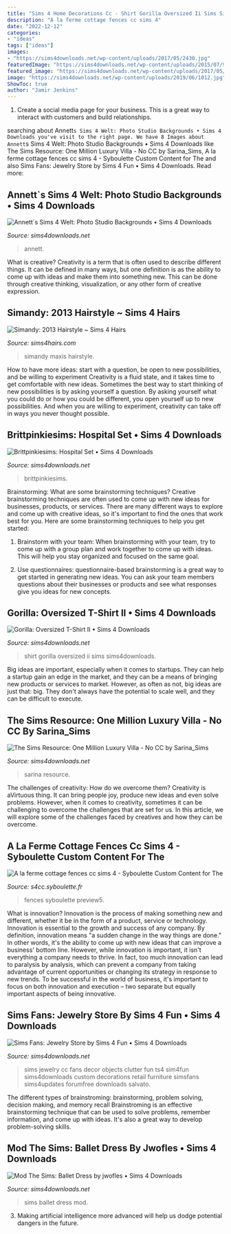 ```yaml
---
title: "Sims 4 Home Decorations Cc - Shirt Gorilla Oversized Ii Sims Sims4downloads"
description: "A la ferme cottage fences cc sims 4"
date: "2022-12-12"
categories:
- "ideas"
tags: ["ideas"]
images:
- "https://sims4downloads.net/wp-content/uploads/2017/05/2430.jpg"
featuredImage: "https://sims4downloads.net/wp-content/uploads/2015/07/99.jpg"
featured_image: "https://sims4downloads.net/wp-content/uploads/2017/05/2430.jpg"
image: "https://sims4downloads.net/wp-content/uploads/2019/06/1012.jpg"
ShowToc: true
author: "Jamir Jenkins"
---
```



1. Create a social media page for your business. This is a great way to interact with customers and build relationships.

	

		
searching about Annett`s Sims 4 Welt: Photo Studio Backgrounds • Sims 4 Downloads you've visit to the right page. We have 8 Images about Annett`s Sims 4 Welt: Photo Studio Backgrounds • Sims 4 Downloads like The Sims Resource: One Million Luxury Villa - No CC by Sarina_Sims, A la ferme cottage fences cc sims 4 - Syboulette Custom Content for The and also Sims Fans: Jewelry Store by Sims 4 Fun • Sims 4 Downloads. Read more:
		
    
## Annett`s Sims 4 Welt: Photo Studio Backgrounds • Sims 4 Downloads

<img loading=lazy src="https://sims4downloads.net/wp-content/uploads/2015/06/653.jpg" onerror="this.onerror=null;this.src='https://tse3.mm.bing.net/th?id=OIP.QIEnBfjPottLipJ0BlQ3xQHaGp&amp;pid=15.1';" alt="Annett`s Sims 4 Welt: Photo Studio Backgrounds • Sims 4 Downloads">

_Source: sims4downloads.net_

>annett. 

	

What is creative?
Creativity is a term that is often used to describe different things. It can be defined in many ways, but one definition is as the ability to come up with ideas and make them into something new. This can be done through creative thinking, visualization, or any other form of creative expression.

    
## Simandy: 2013 Hairstyle ~ Sims 4 Hairs

<img loading=lazy src="https://sims4hairs.com/wp-content/uploads/2020/09/102.jpg" onerror="this.onerror=null;this.src='https://tse2.mm.bing.net/th?id=OIP.4UOz4cAm2vQwXELfUVctpQHaKW&amp;pid=15.1';" alt="Simandy: 2013 Hairstyle ~ Sims 4 Hairs">

_Source: sims4hairs.com_

>simandy maxis hairstyle. 

	

How to have more ideas: start with a question, be open to new possibilities, and be willing to experiment
Creativity is a fluid state, and it takes time to get comfortable with new ideas. Sometimes the best way to start thinking of new possibilities is by asking yourself a question. By asking yourself what you could do or how you could be different, you open yourself up to new possibilities. And when you are willing to experiment, creativity can take off in ways you never thought possible.

    
## Brittpinkiesims: Hospital Set • Sims 4 Downloads

<img loading=lazy src="https://sims4downloads.net/wp-content/uploads/2017/05/2430.jpg" onerror="this.onerror=null;this.src='https://tse2.mm.bing.net/th?id=OIP.JNeIdq9OtNk35E0Bo_sNPgHaEK&amp;pid=15.1';" alt="Brittpinkiesims: Hospital Set • Sims 4 Downloads">

_Source: sims4downloads.net_

>brittpinkiesims. 

	

Brainstorming: What are some brainstorming techniques?
Creative brainstorming techniques are often used to come up with new ideas for businesses, products, or services. There are many different ways to explore and come up with creative ideas, so it's important to find the ones that work best for you. Here are some brainstorming techniques to help you get started:
1. Brainstorm with your team: When brainstorming with your team, try to come up with a group plan and work together to come up with ideas. This will help you stay organized and focused on the same goal.

2. Use questionnaires: questionnaire-based brainstorming is a great way to get started in generating new ideas. You can ask your team members questions about their businesses or products and see what responses give you ideas for new concepts.


    
## Gorilla: Oversized T-Shirt II • Sims 4 Downloads

<img loading=lazy src="https://sims4downloads.net/wp-content/uploads/2019/06/1012.jpg" onerror="this.onerror=null;this.src='https://tse4.mm.bing.net/th?id=OIP.uJQSioeEbG4c1AuN8ntn-QHaML&amp;pid=15.1';" alt="Gorilla: Oversized T-Shirt II • Sims 4 Downloads">

_Source: sims4downloads.net_

>shirt gorilla oversized ii sims sims4downloads. 

	

Big ideas are important, especially when it comes to startups. They can help a startup gain an edge in the market, and they can be a means of bringing new products or services to market. However, as often as not, big ideas are just that: big. They don't always have the potential to scale well, and they can be difficult to execute.

    
## The Sims Resource: One Million Luxury Villa - No CC By Sarina_Sims

<img loading=lazy src="http://sims4downloads.net/wp-content/uploads/2020/01/2032.jpg" onerror="this.onerror=null;this.src='https://tse3.mm.bing.net/th?id=OIP.2nV4X7zHUQyBlskYRYd_owHaFj&amp;pid=15.1';" alt="The Sims Resource: One Million Luxury Villa - No CC by Sarina_Sims">

_Source: sims4downloads.net_

>sarina resource. 

	

The challenges of creativity: How do we overcome them?
Creativity is aVirtuous thing. It can bring people joy, produce new ideas and even solve problems. However, when it comes to creativity, sometimes it can be challenging to overcome the challenges that are set for us. In this article, we will explore some of the challenges faced by creatives and how they can be overcome.

    
## A La Ferme Cottage Fences Cc Sims 4 - Syboulette Custom Content For The

<img loading=lazy src="https://s4cc.syboulette.fr/wp-content/uploads/2021/07/A-la-fermeset-preview5.jpg" onerror="this.onerror=null;this.src='https://tse2.mm.bing.net/th?id=OIP.PpjVbc_lDR59l5IDbS2k9AHaFj&amp;pid=15.1';" alt="A la ferme cottage fences cc sims 4 - Syboulette Custom Content for The">

_Source: s4cc.syboulette.fr_

>fences syboulette preview5. 

	

What is innovation?
Innovation is the process of making something new and different, whether it be in the form of a product, service or technology. Innovation is essential to the growth and success of any company. By definition, innovation means "a sudden change in the way things are done." In other words, it's the ability to come up with new ideas that can improve a business' bottom line.
However, while innovation is important, it isn't everything a company needs to thrive. In fact, too much innovation can lead to paralysis by analysis, which can prevent a company from taking advantage of current opportunities or changing its strategy in response to new trends. To be successful in the world of business, it's important to focus on both innovation and execution – two separate but equally important aspects of being innovative.

    
## Sims Fans: Jewelry Store By Sims 4 Fun • Sims 4 Downloads

<img loading=lazy src="https://sims4downloads.net/wp-content/uploads/2015/07/99.jpg" onerror="this.onerror=null;this.src='https://tse4.mm.bing.net/th?id=OIP.8z50RHcgBriSQ5woxJwbUAHaFj&amp;pid=15.1';" alt="Sims Fans: Jewelry Store by Sims 4 Fun • Sims 4 Downloads">

_Source: sims4downloads.net_

>sims jewelry cc fans decor objects clutter fun ts4 sim4fun sims4downloads custom decorations retail furniture simsfans sims4updates forumfree downloads salvato. 

	

The different types of brainstroming: brainstorming, problem solving, decision making, and memory recall
Brainstroming is an effective brainstorming technique that can be used to solve problems, remember information, and come up with ideas. It's also a great way to develop problem-solving skills.

    
## Mod The Sims: Ballet Dress By Jwofles • Sims 4 Downloads

<img loading=lazy src="http://sims4downloads.net/wp-content/uploads/2017/08/776.jpg" onerror="this.onerror=null;this.src='https://tse4.mm.bing.net/th?id=OIP.m52Uw1bUfZBaCGtuJqwAqgHaEL&amp;pid=15.1';" alt="Mod The Sims: Ballet Dress by jwofles • Sims 4 Downloads">

_Source: sims4downloads.net_

>sims ballet dress mod. 

	

3. Making artificial intelligence more advanced will help us dodge potential dangers in the future.

